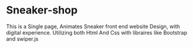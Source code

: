 # Sneaker-shop

This is a  Single page, Animates Sneaker front end website Design, with digital experience.
Utilizing both Html And Css with libraires like Bootstrap and swiper.js
